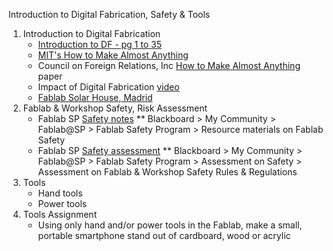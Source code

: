 Introduction to Digital Fabrication, Safety & Tools
1. Introduction to Digital Fabrication
   * [Introduction to DF - pg 1 to 35](http://ng.cba.mit.edu/show/script/19.09.fab.html)
   * [MIT's How to Make Almost Anything](https://ocw.mit.edu/courses/media-arts-and-sciences/mas-863-how-to-make-almost-anything-fall-2002/)
   * Council on Foreign Relations, Inc [How to Make Almost Anything](http://cba.mit.edu/docs/papers/12.09.FA.pdfJ) paper
   * Impact of Digital Fabrication [video](http://ng.cba.mit.edu/show/slide/16.08.fablabs.html?20:%7B%22duration%22%3A0%2C%22controls%22%3A1%2C%22autoplay%22%3A1%2C%22toplay%22%3A1%7D&17.12.revolutions.html&17.03.Moore.html&17.03.MooreAltair.html&17.03.MooreAltairLass.html&13.08.PopSci.html&17.07.whirlmill.html&16.12.Analyzer.html&17.08.ShannonVonNeumann.html&16.03.amino.html&19.08.papers.html&19.05.alums.html&19.05.tools.html&12.06.HTMAA.html&17.12.TX-0.html&17.12.PDP.html&12.01.no_reason.html&12.07.ten.html&17.03.1e3.0.html&17.03.1e3.1.html&16.08.fablabs.html&18.01.fablab.html&13.11.projects.html&18.04.labmap.html&14.03.Blair.html&13.04.CITC.html&11.06.Haystack.html&17.12.Bhutan.html&17.04.floating.html&19.01.PW.html&13.10.NI.html&15.01.Israel.html&10.08.innovate.html&19.08.Academany.html&18.01.projects.html&15.04.fabeconomy.html&16.08.HTGAA.html&18.01.textile.html&12.01.distance_distributed.html&09.05.Seymour_turtle.html&14.05.FAB10.html&14.07.pledge.html&18.08.FabCity.html&17.11.Poblenou.html&14.06.mobile-WH.html&14.06.NFLN.html&16.07.SDGGHL.html&18.09.TdH.html&15.08.FAB11.html&16.07.FAB12.html&17.04.FAB13.html&18.03.FAB14.html&19.03.FAB15.html&18.01.FAB16.html&19.05.FFACIOn.html&17.06.iorgs.html&17.03.1e3.2.html&17.06.MTM.html&19.05.machines.html&17.06.modular.html&17.03.Jens.html&19.07.squidworks.html&18.01.Jake.html&19.05.M3Ds.html&17.03.1e3.3.html&17.12.inventory.html&17.06.assemble.html&15.04.digcompn.html&19.09.robots.html&19.04.wing.html&17.03.1e3.4.html&16.12.speed.html&19.05.AAproject.html&19.08.printmin.html&16.04.assemstructn.html&16.12.elfn.html&19.07.assembler.html&19.05.robots.html&18.04.walk_control.html&17.11.aligning.html&17.08.2DOFdesign.html&16.12.FTG.html&18.04.JVNTuring.html&16.04.Mars.html&17.03.1e3.4.html&17.11.DR.html&blank.html)
   * [Fablab Solar House, Madrid](http://ng.cba.mit.edu/show/slide/14.05.FAB10.html?40:%7B%22duration%22%3A0%2C%22controls%22%3A1%2C%22autoplay%22%3A1%2C%22toplay%22%3A1%7D&17.12.revolutions.html&17.03.Moore.html&17.03.MooreAltair.html&17.03.MooreAltairLass.html&13.08.PopSci.html&17.07.whirlmill.html&16.12.Analyzer.html&17.08.ShannonVonNeumann.html&16.03.amino.html&19.08.papers.html&19.05.alums.html&19.05.tools.html&12.06.HTMAA.html&17.12.TX-0.html&17.12.PDP.html&12.01.no_reason.html&12.07.ten.html&17.03.1e3.0.html&17.03.1e3.1.html&16.08.fablabs.html&18.01.fablab.html&13.11.projects.html&18.04.labmap.html&14.03.Blair.html&13.04.CITC.html&11.06.Haystack.html&17.12.Bhutan.html&17.04.floating.html&19.01.PW.html&13.10.NI.html&15.01.Israel.html&10.08.innovate.html&19.08.Academany.html&18.01.projects.html&15.04.fabeconomy.html&16.08.HTGAA.html&18.01.textile.html&12.01.distance_distributed.html&09.05.Seymour_turtle.html&14.05.FAB10.html&14.07.pledge.html&18.08.FabCity.html&17.11.Poblenou.html&14.06.mobile-WH.html&14.06.NFLN.html&16.07.SDGGHL.html&18.09.TdH.html&15.08.FAB11.html&16.07.FAB12.html&17.04.FAB13.html&18.03.FAB14.html&19.03.FAB15.html&18.01.FAB16.html&19.05.FFACIOn.html&17.06.iorgs.html&17.03.1e3.2.html&17.06.MTM.html&19.05.machines.html&17.06.modular.html&17.03.Jens.html&19.07.squidworks.html&18.01.Jake.html&19.05.M3Ds.html&17.03.1e3.3.html&17.12.inventory.html&17.06.assemble.html&15.04.digcompn.html&19.09.robots.html&19.04.wing.html&17.03.1e3.4.html&16.12.speed.html&19.05.AAproject.html&19.08.printmin.html&16.04.assemstructn.html&16.12.elfn.html&19.07.assembler.html&19.05.robots.html&18.04.walk_control.html&17.11.aligning.html&17.08.2DOFdesign.html&16.12.FTG.html&18.04.JVNTuring.html&16.04.Mars.html&17.03.1e3.4.html&17.11.DR.html&blank.html)
2. Fablab & Workshop Safety, Risk Assessment
   * Fablab SP [Safety notes](https://esp.sp.edu.sg/webapps/blackboard/content/listContent.jsp?course_id=_51997_1&content_id=_1539071_1)
   ** Blackboard > My Community > Fablab@SP > Fablab Safety Program > Resource materials on Fablab Safety
   * Fablab SP [Safety assessment](https://esp.sp.edu.sg/webapps/assessment/take/launchAssessment.jsp?course_id=_51997_1&content_id=_1539122_1&mode=view)
   ** Blackboard > My Community >  Fablab@SP > Fablab Safety Program > Assessment on Safety > Assessment on Fablab & Workshop Safety Rules & Regulations
3. Tools
   * Hand tools
   * Power tools
4. Tools Assignment
   * Using only hand and/or power tools in the Fablab, make a small, portable smartphone stand out of cardboard, wood or acrylic
